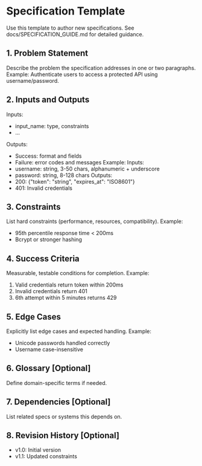 # Specification Template

Use this template to author new specifications. See docs/SPECIFICATION_GUIDE.md for detailed guidance.

## 1. Problem Statement
Describe the problem the specification addresses in one or two paragraphs.
Example:
Authenticate users to access a protected API using username/password.

## 2. Inputs and Outputs
Inputs:
- input_name: type, constraints
- ...

Outputs:
- Success: format and fields
- Failure: error codes and messages
Example:
Inputs:
- username: string, 3-50 chars, alphanumeric + underscore
- password: string, 8-128 chars
Outputs:
- 200: {"token": "string", "expires_at": "ISO8601"}
- 401: Invalid credentials

## 3. Constraints
List hard constraints (performance, resources, compatibility).
Example:
- 95th percentile response time < 200ms
- Bcrypt or stronger hashing

## 4. Success Criteria
Measurable, testable conditions for completion.
Example:
1) Valid credentials return token within 200ms
2) Invalid credentials return 401
3) 6th attempt within 5 minutes returns 429

## 5. Edge Cases
Explicitly list edge cases and expected handling.
Example:
- Unicode passwords handled correctly
- Username case-insensitive

## 6. Glossary [Optional]
Define domain-specific terms if needed.

## 7. Dependencies [Optional]
List related specs or systems this depends on.

## 8. Revision History [Optional]
- v1.0: Initial version
- v1.1: Updated constraints
